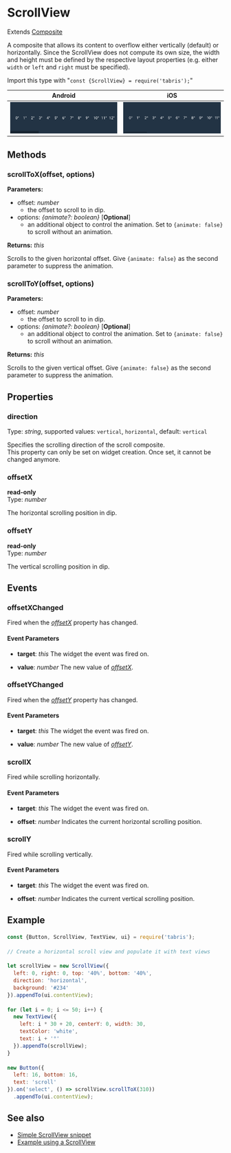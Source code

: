 ---
---
# ScrollView

Extends [Composite](Composite.md)

A composite that allows its content to overflow either vertically (default) or horizontally. Since the ScrollView does not compute its own size, the width and height must be defined by the respective layout properties (e.g. either `width` or `left` and `right` must be specified).

Import this type with "`const {ScrollView} = require('tabris');`"

Android | iOS
--- | ---
![ScrollView on Android](img/android/ScrollView.png) | ![ScrollView on iOS](img/ios/ScrollView.png)

## Methods

### scrollToX(offset, options)

**Parameters:** 

- offset: *number*
  - the offset to scroll to in dip.
- options: *{animate?: boolean}* [**Optional**]
  - an additional object to control the animation. Set to `{animate: false}` to scroll without an animation.

**Returns:** *this*

Scrolls to the given horizontal offset. Give `{animate: false}` as the second parameter to suppress the animation.

### scrollToY(offset, options)

**Parameters:** 

- offset: *number*
  - the offset to scroll to in dip.
- options: *{animate?: boolean}* [**Optional**]
  - an additional object to control the animation. Set to `{animate: false}` to scroll without an animation.

**Returns:** *this*

Scrolls to the given vertical offset. Give `{animate: false}` as the second parameter to suppress the animation.


## Properties

### direction

Type: *string*, supported values: `vertical`, `horizontal`, default: `vertical`

Specifies the scrolling direction of the scroll composite.<br/>This property can only be set on widget creation. Once set, it cannot be changed anymore.

### offsetX

**read-only**<br/>
Type: *number*

The horizontal scrolling position in dip.

### offsetY

**read-only**<br/>
Type: *number*

The vertical scrolling position in dip.


## Events

### offsetXChanged

Fired when the [*offsetX*](#offsetX) property has changed.

#### Event Parameters 

- **target**: *this*
    The widget the event was fired on.

- **value**: *number*
    The new value of [*offsetX*](#offsetX).


### offsetYChanged

Fired when the [*offsetY*](#offsetY) property has changed.

#### Event Parameters 

- **target**: *this*
    The widget the event was fired on.

- **value**: *number*
    The new value of [*offsetY*](#offsetY).


### scrollX

Fired while scrolling horizontally.

#### Event Parameters 

- **target**: *this*
    The widget the event was fired on.

- **offset**: *number*
    Indicates the current horizontal scrolling position.


### scrollY

Fired while scrolling vertically.

#### Event Parameters 

- **target**: *this*
    The widget the event was fired on.

- **offset**: *number*
    Indicates the current vertical scrolling position.





## Example

```js
const {Button, ScrollView, TextView, ui} = require('tabris');

// Create a horizontal scroll view and populate it with text views

let scrollView = new ScrollView({
  left: 0, right: 0, top: '40%', bottom: '40%',
  direction: 'horizontal',
  background: '#234'
}).appendTo(ui.contentView);

for (let i = 0; i <= 50; i++) {
  new TextView({
    left: i * 30 + 20, centerY: 0, width: 30,
    textColor: 'white',
    text: i + '°'
  }).appendTo(scrollView);
}

new Button({
  left: 16, bottom: 16,
  text: 'scroll'
}).on('select', () => scrollView.scrollToX(310))
  .appendTo(ui.contentView);
```
## See also

- [Simple ScrollView snippet](https://github.com/eclipsesource/tabris-js/tree/v2.0.0-rc2-dev.20170710+0912/snippets/scrollview.js)
- [Example using a ScrollView](https://github.com/eclipsesource/tabris-js/tree/v2.0.0-rc2-dev.20170710+0912/examples/parallax/parallax.js)
